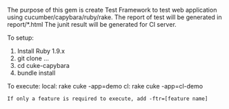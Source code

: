 The purpose of this gem is create Test Framework to test web application using cucumber/capybara/ruby/rake.
The report of test will be generated in report/*.html
The junit result will be generated for CI server.

To setup:
1. Install Ruby 1.9.x
2. git clone ...
3. cd cuke-capybara
4. bundle install

To execute:
    local: rake cuke -app=demo
    cl: rake cuke -app=cl-demo

    If only a feature is required to execute, add -ftr=[feature name]
